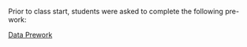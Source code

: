 Prior to class start, students were asked to complete the following pre-work:

[Data Prework](https://coding-bootcamp-dataviz-prework.readthedocs-hosted.com/en/latest/)
